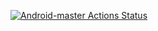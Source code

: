 [![Android-master Actions Status](https://github.com/NickThys/cosplan/workflows/android-master/badge.svg)](https://github.com/NickThys/cosplan/actions)
